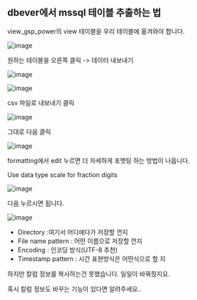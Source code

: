 ## dbever에서 mssql 테이블 추출하는 법

view_gsp_power의 view 테이블을 우리 테이블에 옮겨와야 합니다.

![image](https://user-images.githubusercontent.com/112359150/192737376-b72764cf-f641-4a96-9a82-7a303c70c7bb.png)

원하는 테이블을 오른쪽 클릭 -> 데이터 내보내기

![image](https://user-images.githubusercontent.com/112359150/192744465-0922dc52-dc1b-42fa-a939-4f8a09c96a1a.png)



![image](https://user-images.githubusercontent.com/112359150/192744415-1f28e247-b7d4-4d98-bfb4-badcaf4332cf.png)

csv 파일로 내보내기 클릭

![image](https://user-images.githubusercontent.com/112359150/192744364-cdfdb5a4-767a-400a-a139-1b6c54176fc0.png)

그대로 다음 클릭

![image](https://user-images.githubusercontent.com/112359150/192744306-ecc5b941-6897-4e7a-8705-eccf6dc86a9d.png)

formatting에서 edit 누르면 더 자세하게 포멧팅 하는 방법이 나옵니다. 

Use data type scale for fraction digits



![image](https://user-images.githubusercontent.com/112359150/192744254-30f910c7-b021-4666-8b83-6c5523cac6a1.png)

다음 누르시면 됩니다.



![image](https://user-images.githubusercontent.com/112359150/192738930-aae94678-f800-42de-81d2-1e9c06edbd74.png)

- Directory :여기서 어디에다가 저장할 껀지
- File name pattern : 어떤 이름으로 저장할 껀지
- Encoding : 인코딩 방식(UTF-8 추천)
- Timestamp pattern : 시간 표현방식은 어떤식으로 할 지





하지만 칼럼 정보를 복사하는건 못했습니다. 일일이 바꿔줬지요. 

혹시 칼럼 정보도 바꾸는 기능이 있다면 알려주세요..
